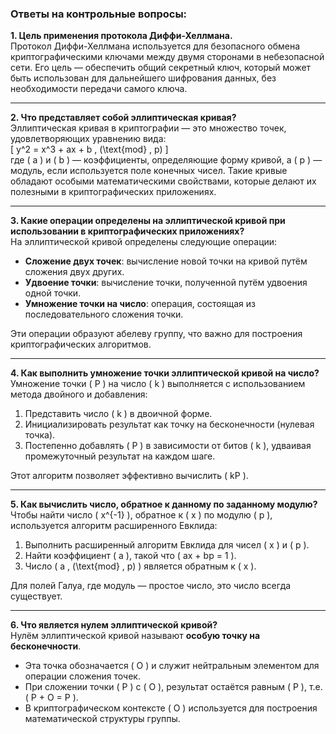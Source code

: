 ### Ответы на контрольные вопросы:

**1. Цель применения протокола Диффи-Хеллмана.**  
Протокол Диффи-Хеллмана используется для безопасного обмена криптографическими ключами между двумя сторонами в небезопасной сети. Его цель — обеспечить общий секретный ключ, который может быть использован для дальнейшего шифрования данных, без необходимости передачи самого ключа.

---

**2. Что представляет собой эллиптическая кривая?**  
Эллиптическая кривая в криптографии — это множество точек, удовлетворяющих уравнению вида:  
\[ y^2 = x^3 + ax + b \, (\text{mod} \, p) \]  
где \( a \) и \( b \) — коэффициенты, определяющие форму кривой, а \( p \) — модуль, если используется поле конечных чисел. Такие кривые обладают особыми математическими свойствами, которые делают их полезными в криптографических приложениях.

---

**3. Какие операции определены на эллиптической кривой при использовании в криптографических приложениях?**  
На эллиптической кривой определены следующие операции:  
- **Сложение двух точек**: вычисление новой точки на кривой путём сложения двух других.  
- **Удвоение точки**: вычисление точки, полученной путём удвоения одной точки.  
- **Умножение точки на число**: операция, состоящая из последовательного сложения точки.  

Эти операции образуют абелеву группу, что важно для построения криптографических алгоритмов.

---

**4. Как выполнить умножение точки эллиптической кривой на число?**  
Умножение точки \( P \) на число \( k \) выполняется с использованием метода двойного и добавления:  
1. Представить число \( k \) в двоичной форме.  
2. Инициализировать результат как точку на бесконечности (нулевая точка).  
3. Постепенно добавлять \( P \) в зависимости от битов \( k \), удваивая промежуточный результат на каждом шаге.  

Этот алгоритм позволяет эффективно вычислить \( kP \).

---

**5. Как вычислить число, обратное к данному по заданному модулю?**  
Чтобы найти число \( x^{-1} \), обратное к \( x \) по модулю \( p \), используется алгоритм расширенного Евклида:  
1. Выполнить расширенный алгоритм Евклида для чисел \( x \) и \( p \).  
2. Найти коэффициент \( a \), такой что \( ax + bp = 1 \).  
3. Число \( a \, (\text{mod} \, p) \) является обратным к \( x \).  

Для полей Галуа, где модуль — простое число, это число всегда существует.

---

**6. Что является нулем эллиптической кривой?**  
Нулём эллиптической кривой называют **особую точку на бесконечности**.  
- Эта точка обозначается \( O \) и служит нейтральным элементом для операции сложения точек.  
- При сложении точки \( P \) с \( O \), результат остаётся равным \( P \), т.е. \( P + O = P \).  
- В криптографическом контексте \( O \) используется для построения математической структуры группы.